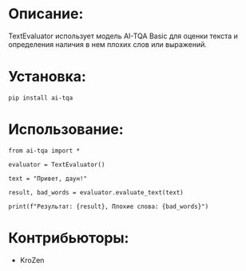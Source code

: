 # Описание:

TextEvaluator использует модель AI-TQA Basic для оценки текста и определения наличия в нем плохих слов или выражений.

# Установка:

`pip install ai-tqa`

# Использование:

```
from ai-tqa import *

evaluator = TextEvaluator()

text = "Привет, даун!"

result, bad_words = evaluator.evaluate_text(text)

print(f"Результат: {result}, Плохие слова: {bad_words}")
```

# Контрибьюторы:

- KroZen